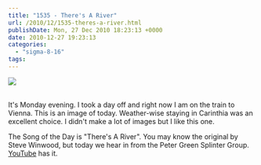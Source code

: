 ```yaml
---
title: "1535 - There's A River"
url: /2010/12/1535-theres-a-river.html
publishDate: Mon, 27 Dec 2010 18:23:13 +0000
date: 2010-12-27 19:23:13
categories: 
  - "sigma-8-16"
tags: 
---
```

<div class="container">
<div class="center"><a target="_blank" href="https://d25zfm9zpd7gm5.cloudfront.net/1200x1200/2010/20101227_153528_ps.jpg"><img src="https://d25zfm9zpd7gm5.cloudfront.net/0600x0600/2010/20101227_153528_ps.jpg" /></a></div>
</div>
<br />

It's Monday evening. I took a day off and right now I am on the train to Vienna. This is an image of today. Weather-wise staying in Carinthia was an excellent choice. I didn't make a lot of images but I like this one.

 The Song of the Day is "There's A River". You may know the original by Steve Winwood, but today we hear in from the Peter Green Splinter Group. <a target="_blank" href="http://www.youtube.com/watch?v=5ra752Ylr2A">YouTube</a> has it.

